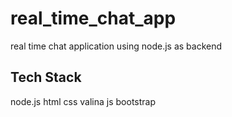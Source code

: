 # real_time_chat_app
real time chat application using node.js as backend

Tech Stack
--------------------------------
node.js
html
css
valina js
bootstrap
